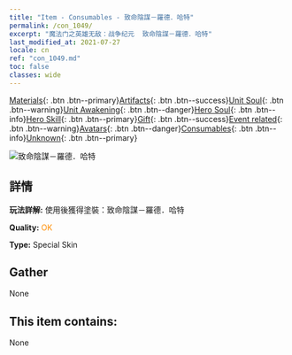 ```yaml
---
title: "Item - Consumables - 致命陰謀－羅德．哈特"
permalink: /con_1049/
excerpt: "魔法门之英雄无敌：战争纪元  致命陰謀－羅德．哈特"
last_modified_at: 2021-07-27
locale: cn
ref: "con_1049.md"
toc: false
classes: wide
---
```

 [Materials](/ItemsCN/){: .btn .btn--primary}[Artifacts](/ItemsCN/Artifacts/){: .btn .btn--success}[Unit Soul](/ItemsCN/UnitSoul/){: .btn .btn--warning}[Unit Awakening](/ItemsCN/UnitAwakening/){: .btn .btn--danger}[Hero Soul](/ItemsCN/HeroSoul/){: .btn .btn--info}[Hero Skill](/ItemsCN/HeroSkill/){: .btn .btn--primary}[Gift](/ItemsCN/Gift/){: .btn .btn--success}[Event related](/ItemsCN/Events/){: .btn .btn--warning}[Avatars](/ItemsCN/Avatars/){: .btn .btn--danger}[Consumables](/ItemsCN/Consumables/){: .btn .btn--info}[Unknown](/ItemsCN/Unknown/){: .btn .btn--primary}

 ![致命陰謀－羅德．哈特](/images/h/h_LordHaart3.jpg)

## 詳情
 **玩法詳解:** 使用後獲得塗裝：致命陰謀－羅德．哈特

 **Quality:** <span style="color: #FF8C00">OK</span>

 **Type:** Special Skin

## Gather

  None

## This item contains:

  None

